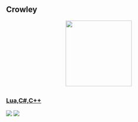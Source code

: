 ## Crowley
<div align="center">
  <a href="https://github.com/crowdv">
  <img height="180em" src="https://github-readme-stats.vercel.app/api?username=crowdv&show_icons=true&theme=dark&include_all_commits=true&count_private=true"/>
</div>
  
  ##
 
<div> 

  <h3>  Lua,C#,C++

 <a href="#" target="_blank"><img src="https://img.shields.io/badge/YouTube-FF0000?style=for-the-badge&logo=youtube&logoColor=white" target="_blank"></a>
 <a href="#" target="_blank"><img src="https://img.shields.io/badge/Discord-7289DA?style=for-the-badge&logo=discord&logoColor=white" target="_blank"></a>  
</div>

